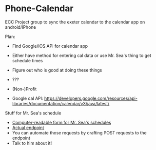 Phone-Calendar
==============

ECC Project group to sync the exeter calendar to the calendar app on android/IPhone

Plan:
  - Find Google/IOS API for calendar app
  - Either have method for entering cal data or use Mr. Sea's thing to get schedule times
  - Figure out who is good at doing these things
  - ???
  - (Non-)Profit

  - Google cal API: https://developers.google.com/resources/api-libraries/documentation/calendar/v3/java/latest/


Stuff for Mr. Sea's schedule
 - [Computer-readable form for Mr. Sea's schedules](https://csserver.exeter.edu/schedule/icalmaker.php)
 - [Actual endpoint](https://csserver.exeter.edu/schedule/icalgenerator.php)
 - You can automate those requests by crafting POST requests to the endpoint
 - Talk to him about it!
